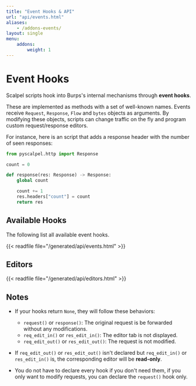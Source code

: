 ```yaml
---
title: "Event Hooks & API"
url: "api/events.html"
aliases:
    - /addons-events/
layout: single
menu:
    addons:
        weight: 1
---
```


# Event Hooks

Scalpel scripts hook into Burps's internal mechanisms through **event hooks**.

These are implemented as methods with a set of well-known names.
Events receive `Request`, `Response`, `Flow` and `bytes` objects as arguments. By modifying these objects, scripts can
change traffic on the fly and program custom request/response editors.

For instance, here is an script that adds a response
header with the number of seen responses:

```python
from pyscalpel.http import Response

count = 0

def response(res: Response) -> Response:
    global count

    count += 1
    res.headers["count"] = count
    return res
```

## Available Hooks

The following list all available event hooks.

{{< readfile file="/generated/api/events.html" >}}

## Editors

{{< readfile file="/generated/api/editors.html" >}}

## Notes

-   If your hooks return `None`, they will follow these behaviors:

    -   `request()` or `response()`: The original request is be forwarded without any modifications.
    -   `req_edit_in()` or `res_edit_in()`: The editor tab is not displayed.
    -   `req_edit_out()` or `res_edit_out()`: The request is not modified.

-   If `req_edit_out()` or `res_edit_out()` isn't declared but `req_edit_in()` or `res_edit_in()` is, the corresponding editor will be **read-only**.

-   You do not have to declare every hook if you don't need them, if you only want to modify requests, you can declare the `request()` hook only.
